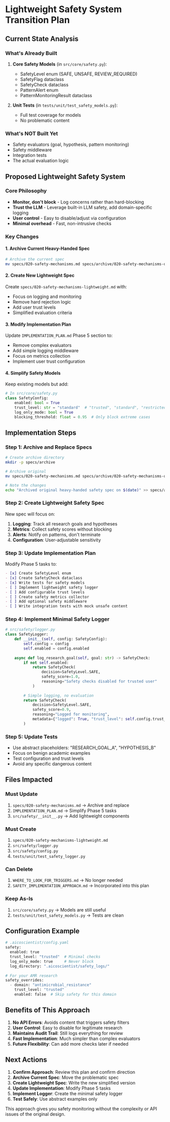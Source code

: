# Lightweight Safety System Transition Plan

## Current State Analysis

### What's Already Built
1. **Core Safety Models** (in `src/core/safety.py`):
   - SafetyLevel enum (SAFE, UNSAFE, REVIEW_REQUIRED)
   - SafetyFlag dataclass
   - SafetyCheck dataclass  
   - PatternAlert enum
   - PatternMonitoringResult dataclass

2. **Unit Tests** (in `tests/unit/test_safety_models.py`):
   - Full test coverage for models
   - No problematic content

### What's NOT Built Yet
- Safety evaluators (goal, hypothesis, pattern monitoring)
- Safety middleware
- Integration tests
- The actual evaluation logic

## Proposed Lightweight Safety System

### Core Philosophy
- **Monitor, don't block** - Log concerns rather than hard-blocking
- **Trust the LLM** - Leverage built-in LLM safety, add domain-specific logging
- **User control** - Easy to disable/adjust via configuration
- **Minimal overhead** - Fast, non-intrusive checks

### Key Changes

#### 1. Archive Current Heavy-Handed Spec
```bash
# Archive the current spec
mv specs/020-safety-mechanisms.md specs/archive/020-safety-mechanisms-original.md
```

#### 2. Create New Lightweight Spec
Create `specs/020-safety-mechanisms-lightweight.md` with:
- Focus on logging and monitoring
- Remove hard rejection logic
- Add user trust levels
- Simplified evaluation criteria

#### 3. Modify Implementation Plan
Update `IMPLEMENTATION_PLAN.md` Phase 5 section to:
- Remove complex evaluators
- Add simple logging middleware
- Focus on metrics collection
- Implement user trust configuration

#### 4. Simplify Safety Models
Keep existing models but add:
```python
# In src/core/safety.py
class SafetyConfig:
    enabled: bool = True
    trust_level: str = "standard"  # "trusted", "standard", "restricted"
    log_only_mode: bool = True
    blocking_threshold: float = 0.95  # Only block extreme cases
```

## Implementation Steps

### Step 1: Archive and Replace Specs
```bash
# Create archive directory
mkdir -p specs/archive

# Archive original
mv specs/020-safety-mechanisms.md specs/archive/020-safety-mechanisms-original.md

# Note the changes
echo "Archived original heavy-handed safety spec on $(date)" >> specs/archive/README.md
```

### Step 2: Create Lightweight Safety Spec
New spec will focus on:
1. **Logging**: Track all research goals and hypotheses
2. **Metrics**: Collect safety scores without blocking
3. **Alerts**: Notify on patterns, don't terminate
4. **Configuration**: User-adjustable sensitivity

### Step 3: Update Implementation Plan
Modify Phase 5 tasks to:
```markdown
- [x] Create SafetyLevel enum
- [x] Create SafetyCheck dataclass
- [x] Write tests for safety models
- [ ] Implement lightweight safety logger
- [ ] Add configurable trust levels
- [ ] Create safety metrics collector
- [ ] Add optional safety middleware
- [ ] Write integration tests with mock unsafe content
```

### Step 4: Implement Minimal Safety Logger
```python
# src/safety/logger.py
class SafetyLogger:
    def __init__(self, config: SafetyConfig):
        self.config = config
        self.enabled = config.enabled
    
    async def log_research_goal(self, goal: str) -> SafetyCheck:
        if not self.enabled:
            return SafetyCheck(
                decision=SafetyLevel.SAFE,
                safety_score=1.0,
                reasoning="Safety checks disabled for trusted user"
            )
        
        # Simple logging, no evaluation
        return SafetyCheck(
            decision=SafetyLevel.SAFE,
            safety_score=0.9,
            reasoning="Logged for monitoring",
            metadata={"logged": True, "trust_level": self.config.trust_level}
        )
```

### Step 5: Update Tests
- Use abstract placeholders: "RESEARCH_GOAL_A", "HYPOTHESIS_B"
- Focus on benign academic examples
- Test configuration and trust levels
- Avoid any specific dangerous content

## Files Impacted

### Must Update
1. `specs/020-safety-mechanisms.md` → Archive and replace
2. `IMPLEMENTATION_PLAN.md` → Simplify Phase 5 tasks
3. `src/safety/__init__.py` → Add lightweight components

### Must Create
1. `specs/020-safety-mechanisms-lightweight.md`
2. `src/safety/logger.py`
3. `src/safety/config.py`
4. `tests/unit/test_safety_logger.py`

### Can Delete
1. `WHERE_TO_LOOK_FOR_TRIGGERS.md` → No longer needed
2. `SAFETY_IMPLEMENTATION_APPROACH.md` → Incorporated into this plan

### Keep As-Is
1. `src/core/safety.py` → Models are still useful
2. `tests/unit/test_safety_models.py` → Tests are clean

## Configuration Example
```python
# .aicoscientist/config.yaml
safety:
  enabled: true
  trust_level: "trusted"  # Minimal checks
  log_only_mode: true     # Never block
  log_directory: ".aicoscientist/safety_logs/"
  
# For your AMR research
safety_overrides:
  - domain: "antimicrobial_resistance"
    trust_level: "trusted"
    enabled: false  # Skip safety for this domain
```

## Benefits of This Approach

1. **No API Errors**: Avoids content that triggers safety filters
2. **User Control**: Easy to disable for legitimate research
3. **Maintains Audit Trail**: Still logs everything for review
4. **Fast Implementation**: Much simpler than complex evaluators
5. **Future Flexibility**: Can add more checks later if needed

## Next Actions

1. **Confirm Approach**: Review this plan and confirm direction
2. **Archive Current Spec**: Move the problematic spec
3. **Create Lightweight Spec**: Write the new simplified version
4. **Update Implementation**: Modify Phase 5 tasks
5. **Implement Logger**: Create the minimal safety logger
6. **Test Safely**: Use abstract examples only

This approach gives you safety monitoring without the complexity or API issues of the original design.